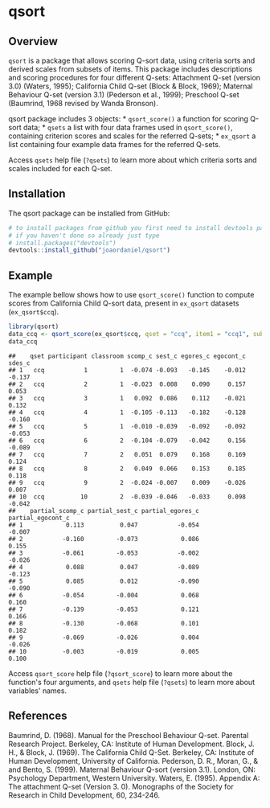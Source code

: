 <!-- README.md is generated from README.Rmd. Please edit that file -->
qsort
=====

Overview
--------

`qsort` is a package that allows scoring Q-sort data, using criteria sorts and derived scales from subsets of items. This package includes descriptions and scoring procedures for four different Q-sets:
Attachment Q-set (version 3.0) (Waters, 1995);
California Child Q-set (Block & Block, 1969);
Maternal Behaviour Q-set (version 3.1) (Pederson et al., 1999);
Preschool Q-set (Baumrind, 1968 revised by Wanda Bronson).

qsort package includes 3 objects:
\* `qsort_score()` a function for scoring Q-sort data;
\* `qsets` a list with four data frames used in `qsort_score()`, containing criterion scores and scales for the referred Q-sets;
\* `ex_qsort` a list containing four example data frames for the referred Q-sets.

Access `qsets` help file (`?qsets`) to learn more about which criteria sorts and scales included for each Q-set.

Installation
------------

The qsort package can be installed from GitHub:

``` r
# to install packages from github you first need to install devtools package from CRAN.
# if you haven't done so already just type
# install.packages("devtools")
devtools::install_github("joaordaniel/qsort")
```

Example
-------

The example bellow shows how to use `qsort_score()` function to compute scores from California Child Q-sort data, present in `ex_qsort` datasets (`ex_qsort$ccq`).

``` r
library(qsort)
data_ccq <- qsort_score(ex_qsort$ccq, qset = "ccq", item1 = "ccq1", subj_id = "participant", group_id = "classroom")
data_ccq
```

    ##    qset participant classroom scomp_c sest_c egores_c egocont_c sdes_c
    ## 1   ccq           1         1  -0.074 -0.093   -0.145    -0.012 -0.137
    ## 2   ccq           2         1  -0.023  0.008    0.090     0.157  0.053
    ## 3   ccq           3         1   0.092  0.086    0.112    -0.021  0.132
    ## 4   ccq           4         1  -0.105 -0.113   -0.182    -0.128 -0.160
    ## 5   ccq           5         1  -0.010 -0.039   -0.092    -0.092 -0.053
    ## 6   ccq           6         2  -0.104 -0.079   -0.042     0.156 -0.089
    ## 7   ccq           7         2   0.051  0.079    0.168     0.169  0.124
    ## 8   ccq           8         2   0.049  0.066    0.153     0.185  0.118
    ## 9   ccq           9         2  -0.024 -0.007    0.009    -0.026  0.007
    ## 10  ccq          10         2  -0.039 -0.046   -0.033     0.098 -0.042
    ##    partial_scomp_c partial_sest_c partial_egores_c partial_egocont_c
    ## 1            0.113          0.047           -0.054            -0.007
    ## 2           -0.160         -0.073            0.086             0.155
    ## 3           -0.061         -0.053           -0.002            -0.026
    ## 4            0.088          0.047           -0.089            -0.123
    ## 5            0.085          0.012           -0.090            -0.090
    ## 6           -0.054         -0.004            0.068             0.160
    ## 7           -0.139         -0.053            0.121             0.166
    ## 8           -0.130         -0.068            0.101             0.182
    ## 9           -0.069         -0.026            0.004            -0.026
    ## 10          -0.003         -0.019            0.005             0.100

Access `qsort_score` help file (`?qsort_score`) to learn more about the function's four arguments, and `qsets` help file (`?qsets`) to learn more about variables' names.

References
----------

Baumrind, D. (1968). Manual for the Preschool Behaviour Q-set. Parental Research Project. Berkeley, CA: Institute of Human Development.
Block, J. H., & Block, J. (1969). The California Child Q-Set. Berkeley, CA: Institute of Human Development, University of California.
Pederson, D. R., Moran, G., & and Bento, S. (1999). Maternal Behaviour Q-sort (version 3.1). London, ON: Psychology Department, Western University.
Waters, E. (1995). Appendix A: The attachment Q-set (Version 3. 0). Monographs of the Society for Research in Child Development, 60, 234-246.
